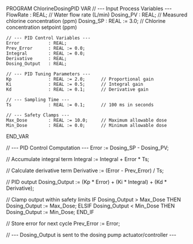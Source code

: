 PROGRAM ChlorineDosingPID
VAR
    // --- Input Process Variables ---
    FlowRate        : REAL;             // Water flow rate (L/min)
    Dosing_PV       : REAL;             // Measured chlorine concentration (ppm)
    Dosing_SP       : REAL := 3.0;      // Chlorine concentration setpoint (ppm)

    // --- PID Control Variables ---
    Error           : REAL;
    Prev_Error      : REAL := 0.0;
    Integral        : REAL := 0.0;
    Derivative      : REAL;
    Dosing_Output   : REAL;

    // --- PID Tuning Parameters ---
    Kp              : REAL := 2.0;      // Proportional gain
    Ki              : REAL := 0.5;      // Integral gain
    Kd              : REAL := 0.1;      // Derivative gain

    // --- Sampling Time ---
    Ts              : REAL := 0.1;      // 100 ms in seconds

    // --- Safety Clamps ---
    Max_Dose        : REAL := 10.0;     // Maximum allowable dose
    Min_Dose        : REAL := 0.0;      // Minimum allowable dose
END_VAR

// --- PID Control Computation ---
Error := Dosing_SP - Dosing_PV;

// Accumulate integral term
Integral := Integral + Error * Ts;

// Calculate derivative term
Derivative := (Error - Prev_Error) / Ts;

// PID output
Dosing_Output := (Kp * Error) + (Ki * Integral) + (Kd * Derivative);

// Clamp output within safety limits
IF Dosing_Output > Max_Dose THEN
    Dosing_Output := Max_Dose;
ELSIF Dosing_Output < Min_Dose THEN
    Dosing_Output := Min_Dose;
END_IF

// Store error for next cycle
Prev_Error := Error;

// --- Dosing_Output is sent to the dosing pump actuator/controller ---
